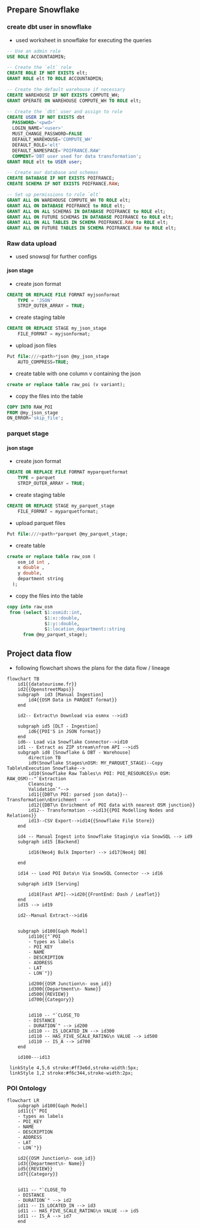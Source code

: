 ## Prepare Snowflake

### create dbt user in snowflake

- used worksheet in snowflake for executing the queries

```sql
-- Use an admin role
USE ROLE ACCOUNTADMIN;

-- Create the `elt` role
CREATE ROLE IF NOT EXISTS elt;
GRANT ROLE elt TO ROLE ACCOUNTADMIN;

-- Create the default warehouse if necessary
CREATE WAREHOUSE IF NOT EXISTS COMPUTE_WH;
GRANT OPERATE ON WAREHOUSE COMPUTE_WH TO ROLE elt;

-- Create the `dbt` user and assign to role
CREATE USER IF NOT EXISTS dbt
  PASSWORD='<pwd>'
  LOGIN_NAME='<user>'
  MUST_CHANGE_PASSWORD=FALSE
  DEFAULT_WAREHOUSE='COMPUTE_WH'
  DEFAULT_ROLE='elt'
  DEFAULT_NAMESPACE='POIFRANCE.RAW'
  COMMENT='DBT user used for data transformation';
GRANT ROLE elt to USER user;

-- Create our database and schemas
CREATE DATABASE IF NOT EXISTS POIFRANCE;
CREATE SCHEMA IF NOT EXISTS POIFRANCE.RAW;

-- Set up permissions to role `elt`
GRANT ALL ON WAREHOUSE COMPUTE_WH TO ROLE elt;
GRANT ALL ON DATABASE POIFRANCE to ROLE elt;
GRANT ALL ON ALL SCHEMAS IN DATABASE POIFRANCE to ROLE elt;
GRANT ALL ON FUTURE SCHEMAS IN DATABASE POIFRANCE to ROLE elt;
GRANT ALL ON ALL TABLES IN SCHEMA POIFRANCE.RAW to ROLE elt;
GRANT ALL ON FUTURE TABLES IN SCHEMA POIFRANCE.RAW to ROLE elt;
```

### Raw data upload

- used snowsql for further configs

#### json stage

- create json format

```sql
CREATE OR REPLACE FILE FORMAT myjsonformat
	TYPE = 'JSON'
	STRIP_OUTER_ARRAY = TRUE;
```

- create staging table

```sql
CREATE OR REPLACE STAGE my_json_stage
    FILE_FORMAT = myjsonformat;
```

- upload json files

```sql
Put file:///<path>*json @my_json_stage
    AUTO_COMPRESS=TRUE;
```

- create table with one column v containing the json

```sql
create or replace table raw_poi (v variant);
```

- copy the files into the table

```sql
COPY INTO RAW_POI
FROM @my_json_stage
ON_ERROR='skip_file';
```

### parquet stage

#### json stage

- create json format

```sql
CREATE OR REPLACE FILE FORMAT myparquetformat
	TYPE = parquet
	STRIP_OUTER_ARRAY = TRUE;
```

- create staging table

```sql
CREATE OR REPLACE STAGE my_parquet_stage
    FILE_FORMAT = myparquetformat;
```

- upload parquet files

```sql
Put file:///<path>*parquet @my_parquet_stage;
```

- create table

```sql
create or replace table raw_osm (
    osm_id int ,
    x double ,
    y double,
    department string
  );
```

- copy the files into the table

```sql
copy into raw_osm
 from (select $1:osmid::int,
              $1:x::double,
              $1:y::double,
              $1:location_department::string
      from @my_parquet_stage);
```

## Project data flow

- following flowchart shows the plans for the data flow / lineage

```mermaid
flowchart TB
    id1{{datatourisme.fr}}
    id2{{OpenstreetMaps}}
    subgraph  id3 [Manual Ingestion]
        id4{{OSM Data in PARQUET format}}
    end

    id2-- Extract\n Download via osmnx -->id3

    subgraph id5 [DLT - Ingestion]
        id6{{POI'S in JSON format}}
    end
    id6-- Load via Snowflake Connector-->id10
    id1 -- Extract as ZIP stream\nfrom API -->id5
    subgraph id8 [Snowflake & DBT - Warehouse]
        direction TB
        id9(Snowflake Stages\nOSM: MY_PARQUET_STAGE)--Copy Table\nExecution Snowflake-->
        id10(Snowflake Raw Tables\n POI: POI_RESOURCES\n OSM: RAW_OSM)--"`Extraction
        Cleansing
        Validation`"-->
        id11{{DBT\n POI: parsed json data}}--Transformation\nEnrichment  -->
        id12{{DBT\n Enrichment of POI data with nearest OSM junction}}
        id12-- Transformation -->id13{{POI Modelling Nodes and Relations}}
        id13--CSV Export-->id14{{Snowflake File Store}}
    end

    id4 -- Manual Ingest into Snowflake Staging\n via SnowSQL --> id9
    subgraph id15 [Backend]

        id16(Neo4j Bulk Importer) --> id17[Neo4j DB]

    end

    id14 -- Load POI Data\n Via SnowSQL Connector --> id16

    subgraph id19 [Serving]

        id18[Fast API]-->id20{{FrontEnd: Dash / Leaflet}}
    end
    id15 --> id19

    id2--Manual Extract-->id16


    subgraph id100[Gaph Model]
        id110{{"`POI
        - types as labels
        - POI_KEY
        - NAME
        - DESCRIPTION
        - ADDRESS
        - LAT
        - LON`"}}

        id200{{OSM Junction\n- osm_id}}
        id300{{Department\n- Name}}
        id500{{REVIEW}}
        id700{{Category}}


        id110 -- "`CLOSE_TO
        - DISTANCE
        - DURATION`" --> id200
        id110 -- IS_LOCATED_IN --> id300
        id110 -- HAS_FIVE_SCALE_RATING\n VALUE --> id500
        id110 -- IS_A --> id700
    end

    id100---id13

 linkStyle 4,5,6 stroke:#ff3e6d,stroke-width:5px;
 linkStyle 1,2 stroke:#f6c344,stroke-width:2px;
```

### POI Ontology

```mermaid
flowchart LR
    subgraph id100[Gaph Model]
    id11{{"`POI
    - types as labels
    - POI_KEY
    - NAME
    - DESCRIPTION
    - ADDRESS
    - LAT
    - LON`"}}

    id2{{OSM Junction\n- osm_id}}
    id3{{Department\n- Name}}
    id5{{REVIEW}}
    id7{{Category}}


    id11 -- "`CLOSE_TO
    - DISTANCE
    - DURATION`" --> id2
    id11 -- IS_LOCATED_IN --> id3
    id11 -- HAS_FIVE_SCALE_RATING\n VALUE --> id5
    id11 -- IS_A --> id7
    end
```
